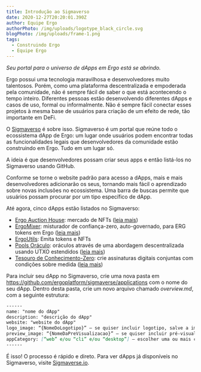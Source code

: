 ```yaml
---
title: Introdução ao Sigmaverso
date: 2020-12-27T20:20:01.390Z
author: Equipe Ergo
authorPhoto: /img/uploads/logotype_black_circle.svg
blogPhoto: /img/uploads/frame-1.png
tags:
  - Construindo Ergo
  - Equipe Ergo
---
```

*Seu portal para o universo de dApps em Ergo está se abrindo.*

Ergo possui uma tecnologia maravilhosa e desenvolvedores muito talentosos. Porém, como uma plataforma descentralizada e empoderada pela comunidade, não é sempre fácil de saber o que está acontecendo o tempo inteiro. Diferentes pessoas estão desenvolvendo diferentes dApps e casos de uso, formal ou informalmente. Não é sempre fácil conectar esses projetos à mesma base de usuários para criação de um efeito de rede, tão importante em DeFi.

O [Sigmaverso](https://sigmaverse.io) é sobre isso. Sigmaverso é um portal que reúne todo o ecossistema dApp de Ergo: um lugar onde usuários podem encontrar todas as funcionalidades legais que desenvolvedores da comunidade estão construindo em Ergo. Tudo em um lugar só.

A ideia é que desenvolvedores possam criar seus apps e então listá-los no Sigmaverso usando GitHub.

Conforme se torne o website padrão para acesso a dApps, mais e mais desenvolvedores adicionarão os seus, tornando mais fácil o aprendizado sobre novas inclusões no ecossistema. Uma barra de buscas permite que usuários possam procurar por um tipo específico de dApp.

Até agora, cinco dApps estão listados no Sigmaverso:

* [Ergo Auction House](https://ergoauctions.org/): mercado de NFTs ([leia mais](https://ergoplatform.org/pt/blog/2020-10-16-announcing-the-auction-house-nft-marketplace-on-ergo/))
* [ErgoMixer](https://github.com/ergoMixer/ergoMixBack): misturador de confiança-zero, auto-governado, para ERG tokens em Ergo ([leia mais](https://ergoplatform.org/pt/blog/2020_03_20_ergo_mixer/))
* [ErgoUtils](https://ergoutils.org/): Emita tokens e NFTs 
* [Pools Oráculo](https://explorer.ergoplatform.com/en/oracle-pools-list): oráculos através de uma abordagem descentralizada usando UTXO estendidos ([leia mais](https://ergoplatform.org/pt/blog/2020-08-31-ergos-oracle-pools-and-what-they-mean-for-the-ecosystem/))
* [Tesouro de Conhecimento-Zero](https://github.com/anon-real/DistributedSigsServer): crie assinaturas digitais conjuntas com condições sobre medida ([leia mais](https://ergoplatform.org/pt/blog/2020-09-04-announcing-the-zk-treasury-on-ergo/))

Para incluir seu dApp no Sigmaverso, crie uma nova pasta em https://github.com/ergoplatform/sigmaverse/applications com o nome do seu dApp. Dentro desta pasta, crie um novo arquivo chamado *overview.md*, com a seguinte estrutura:

```markdown
------
name: "nome do dApp"
description: "descrição do dApp"
website: "website do dApp"
logo_image: “{NomeDoLogotipo}” – se quiser incluir logotipo, salve a imagem em applications/{NomeDodApp}/{NomeDoLogotipo}
preview_image: “{NomeDaPreVisualizacao}” – se quiser incluir pré-visualização, salve a imagem em applications/{NomeDodApp}/{NomeDaPreVisualizacao}
appCategory: [“web” e/ou “cli” e/ou “desktop”] – escolher uma ou mais categorias
------
```

É isso! O processo é rápido e direto. Para ver dApps já disponíveis no Sigmaverso, visite [](http://sigmaverse.io/)[Sigmaverse.io](https://sigmaverse.io).